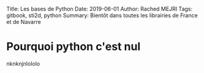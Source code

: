 Title: Les bases de Python
Date: 2019-06-01
Author: Rached MEJRI
Tags: gitbook, sti2d, python
Summary: Bientôt dans toutes les librairies de France et de Navarre


# Pourquoi python c'est nul

nknknjnlololo
